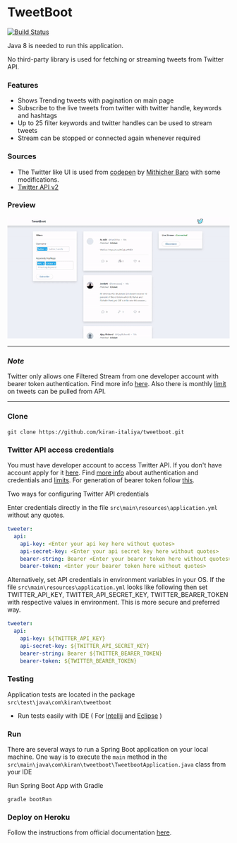 # TweetBoot

[![Build Status](https://travis-ci.com/kiran-italiya/tweetboot.svg?token=uKsAy6o7ZerxUWZFdpqB&branch=main)](https://travis-ci.com/kiran-italiya/tweetboot)

Java 8 is needed to run this application.

No third-party library is used for fetching or streaming tweets from Twitter API.

### Features
- Shows Trending tweets with pagination on main page
- Subscribe to the live tweets from twitter with twitter handle, keywords and hashtags
- Up to 25 filter keywords and twitter handles can be used to stream tweets
- Stream can be stopped or connected again whenever required

### Sources
- The Twitter like UI is used from [codepen](https://codepen.io/mithicher/pen/JjdgYdy) by [Mithicher Baro](https://mithicher.dev/) with some modifications.
- [Twitter API v2](https://developer.twitter.com/en/docs/twitter-api/early-access)

### Preview
![TweetBoot Preview](TweetBoot-Preview.gif)

---
### *Note*
Twitter only allows one Filtered Stream from one developer account with bearer token authentication. Find more info [here](). Also there is monthly [limit](https://developer.twitter.com/en/docs/twitter-api/rate-limits) on tweets can be pulled from API.

---
### Clone
```
git clone https://github.com/kiran-italiya/tweetboot.git
```
### Twitter API access credentials
You must have developer account to access Twitter API. If you don't have account apply for it [here](https://developer.twitter.com/en/apply-for-access). Find [more info](https://developer.twitter.com/en/docs/authentication/overview) about authentication and credentials and [limits](https://developer.twitter.com/en/docs/twitter-api/rate-limits). For generation of bearer token follow [this](https://developer.twitter.com/en/docs/authentication/oauth-2-0).

Two ways for configuring Twitter API credentials

Enter credentials directly in the file `src\main\resources\application.yml` without any quotes.
```yml
tweeter:  
  api:  
    api-key: <Enter your api key here without quotes>  
    api-secret-key: <Enter your api secret key here without quotes>  
    bearer-string: Bearer <Enter your bearer token here without quotes>  
    bearer-token: <Enter your bearer token here without quotes>
```

Alternatively, set API credentials in environment variables in your OS. If the file `src\main\resources\application.yml` looks like following then set TWITTER_API_KEY, TWITTER_API_SECRET_KEY, TWITTER_BEARER_TOKEN with respective values in environment. This is more secure and preferred way.
```yml
tweeter:  
  api:  
    api-key: ${TWITTER_API_KEY}
    api-secret-key: ${TWITTER_API_SECRET_KEY}
    bearer-string: Bearer ${TWITTER_BEARER_TOKEN}
    bearer-token: ${TWITTER_BEARER_TOKEN}
```

### Testing
Application tests are located in the package `src\test\java\com\kiran\tweetboot`

- Run tests easily with IDE ( For [Intellij](https://stackoverflow.com/a/28443830/9004116) and [Eclipse](https://www.toolsqa.com/java/junit-framework/running-junit-tests-eclipse/) )

### Run
There are several ways to run a Spring Boot application on your local machine. One way is to execute the `main` method in the `src\main\java\com\kiran\tweetboot\TweetbootApplication.java` class from your IDE

Run Spring Boot App with Gradle
```
gradle bootRun
```

### Deploy on Heroku
Follow the instructions from official documentation [here](https://devcenter.heroku.com/articles/getting-started-with-gradle-on-heroku#set-up).
